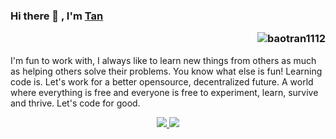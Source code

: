 ### Hi there 👋 , I'm [Tan](https://www.github.com/buivantann) <p  align="right"><img src="https://komarev.com/ghpvc/?username=baotran1112" alt="baotran1112" /></p>


I'm fun to work with, I always like to learn new things from others as much as helping others solve their problems. You know what else is fun! Learning code is. Let's work for a better opensource, decentralized future. A world where everything is free and everyone is free to experiment, learn, survive and thrive. Let's code for good.


<p align=center>
  <a href="https://github.com/baotran1112">
    <img src="https://badges.pufler.dev/visits/baotran1112/baotran1112?style=flat-square&color=black&logo=github">
  </a>
  <a href="https://github.com/baotran1112?tab=repositories">
    <img src="https://badges.pufler.dev/repos/baotran1112?style=flat-square&color=black&logo=github">
  </a>
</p>
